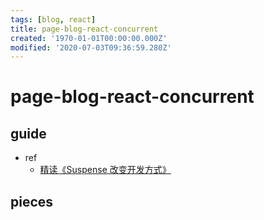 ```yaml
---
tags: [blog, react]
title: page-blog-react-concurrent
created: '1970-01-01T00:00:00.000Z'
modified: '2020-07-03T09:36:59.280Z'
---
```


# page-blog-react-concurrent

## guide

- ref
  - [精读《Suspense 改变开发方式》](https://zhuanlan.zhihu.com/p/113463166)

## pieces
